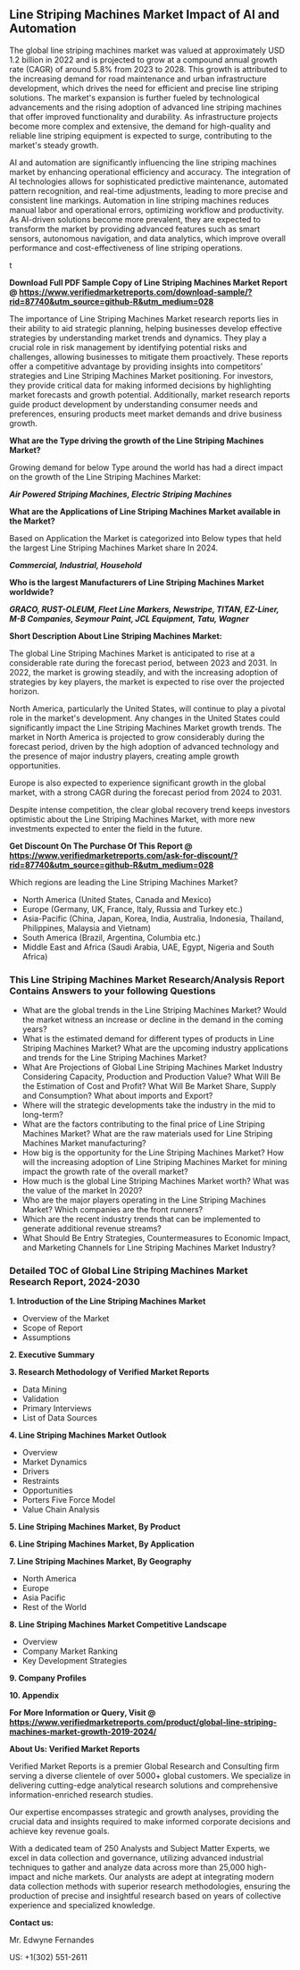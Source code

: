 <h2>Line Striping Machines Market Impact of AI and Automation</h2><p>The global line striping machines market was valued at approximately USD 1.2 billion in 2022 and is projected to grow at a compound annual growth rate (CAGR) of around 5.8% from 2023 to 2028. This growth is attributed to the increasing demand for road maintenance and urban infrastructure development, which drives the need for efficient and precise line striping solutions. The market's expansion is further fueled by technological advancements and the rising adoption of advanced line striping machines that offer improved functionality and durability. As infrastructure projects become more complex and extensive, the demand for high-quality and reliable line striping equipment is expected to surge, contributing to the market's steady growth.</p><p>AI and automation are significantly influencing the line striping machines market by enhancing operational efficiency and accuracy. The integration of AI technologies allows for sophisticated predictive maintenance, automated pattern recognition, and real-time adjustments, leading to more precise and consistent line markings. Automation in line striping machines reduces manual labor and operational errors, optimizing workflow and productivity. As AI-driven solutions become more prevalent, they are expected to transform the market by providing advanced features such as smart sensors, autonomous navigation, and data analytics, which improve overall performance and cost-effectiveness of line striping operations.</p>t</p><p id="" class=""><strong>Download Full PDF Sample Copy of Line Striping Machines Market Report @ <a href="https://www.verifiedmarketreports.com/download-sample/?rid=87740&utm_source=github-R&utm_medium=028" target="_blank">https://www.verifiedmarketreports.com/download-sample/?rid=87740&utm_source=github-R&utm_medium=028</a></strong></p><p>The importance of&nbsp;Line Striping Machines Market research reports lies in their ability to aid strategic planning, helping businesses develop effective strategies by understanding market trends and dynamics. They play a crucial role in risk management by identifying potential risks and challenges, allowing businesses to mitigate them proactively. These reports offer a competitive advantage by providing insights into competitors' strategies and Line Striping Machines Market positioning. For investors, they provide critical data for making informed decisions by highlighting market forecasts and growth potential. Additionally, market research reports guide product development by understanding consumer needs and preferences, ensuring products meet market demands and drive business growth.</p><p><strong>What are the&nbsp;Type driving the growth of the Line Striping Machines Market?</strong></p><p id="" class="">Growing demand for below Type around the world has had a direct impact on the growth of the Line Striping Machines Market:</p><em><strong>Air Powered Striping Machines, Electric Striping Machines</strong></em></p><strong>What are the&nbsp;Applications&nbsp;of Line Striping Machines Market available in the Market?</strong></p><p id="" class="">Based on Application the Market is categorized into Below types that held the largest Line Striping Machines Market share In 2024.</p><em><strong>Commercial, Industrial, Household</strong></em></p><strong>Who is the largest Manufacturers of Line Striping Machines Market worldwide?</strong></p><p><em><strong>GRACO, RUST-OLEUM, Fleet Line Markers, Newstripe, TITAN, EZ-Liner, M-B Companies, Seymour Paint, JCL Equipment, Tatu, Wagner</strong></em></p><p id="" class=""><strong>Short Description About Line Striping Machines Market:</strong></p><p>The global Line Striping Machines Market is anticipated to rise at a considerable rate during the forecast period, between 2023 and 2031. In 2022, the market is growing steadily, and with the increasing adoption of strategies by key players, the market is expected to rise over the projected horizon.</p><p>North America, particularly the United States, will continue to play a pivotal role in the market's development. Any changes in the United States could significantly impact the Line Striping Machines Market growth trends. The market in North America is projected to grow considerably during the forecast period, driven by the high adoption of advanced technology and the presence of major industry players, creating ample growth opportunities.</p><p>Europe is also expected to experience significant growth in the global market, with a strong CAGR during the forecast period from 2024 to 2031.</p><p>Despite intense competition, the clear global recovery trend keeps investors optimistic about the Line Striping Machines Market, with more new investments expected to enter the field in the future.</p><p id="" class=""><strong>Get Discount On The Purchase Of This Report @ <a href="https://www.verifiedmarketreports.com/ask-for-discount/?rid=87740&utm_source=github-R&utm_medium=028" target="_blank">https://www.verifiedmarketreports.com/ask-for-discount/?rid=87740&utm_source=github-R&utm_medium=028</a></strong></p>Which regions are leading the Line Striping Machines Market?</p><ul><li>North America (United States, Canada and Mexico)</li><li>Europe (Germany, UK, France, Italy, Russia and Turkey etc.)</li><li>Asia-Pacific (China, Japan, Korea, India, Australia, Indonesia, Thailand, Philippines, Malaysia and Vietnam)</li><li>South America (Brazil, Argentina, Columbia etc.)</li><li>Middle East and Africa (Saudi Arabia, UAE, Egypt, Nigeria and South Africa)</li></ul><h3 id="" class="">This Line Striping Machines Market Research/Analysis Report Contains Answers to your following Questions</h3><ul><li>What are the global trends in the Line Striping Machines Market? Would the market witness an increase or decline in the demand in the coming years?</li><li>What is the estimated demand for different types of products in Line Striping Machines Market? What are the upcoming industry applications and trends for the Line Striping Machines Market?</li><li>What Are Projections of Global Line Striping Machines Market Industry Considering Capacity, Production and Production Value? What Will Be the Estimation of Cost and Profit? What Will Be Market Share, Supply and Consumption? What about imports and Export?</li><li>Where will the strategic developments take the industry in the mid to long-term?</li><li>What are the factors contributing to the final price of Line Striping Machines Market? What are the raw materials used for Line Striping Machines Market manufacturing?</li><li>How big is the opportunity for the Line Striping Machines Market? How will the increasing adoption of Line Striping Machines Market for mining impact the growth rate of the overall market?</li><li>How much is the global Line Striping Machines Market worth? What was the value of the market In 2020?</li><li>Who are the major players operating in the Line Striping Machines Market? Which companies are the front runners?</li><li>Which are the recent industry trends that can be implemented to generate additional revenue streams?</li><li>What Should Be Entry Strategies, Countermeasures to Economic Impact, and Marketing Channels for Line Striping Machines Market Industry?</li></ul><h3 id="" class="">Detailed TOC of Global Line Striping Machines Market Research Report, 2024-2030</h3><p id="" class=""><strong>1. Introduction of the Line Striping Machines Market</strong></p><ul><li>Overview of the Market</li><li>Scope of Report</li><li>Assumptions</li></ul><p id="" class=""><strong>2. Executive Summary</strong></p><p id="" class=""><strong>3. Research Methodology of Verified Market Reports</strong></p><ul><li>Data Mining</li><li>Validation</li><li>Primary Interviews</li><li>List of Data Sources</li></ul><p id="" class=""><strong>4. Line Striping Machines Market Outlook</strong></p><ul><li>Overview</li><li>Market Dynamics</li><li>Drivers</li><li>Restraints</li><li>Opportunities</li><li>Porters Five Force Model</li><li>Value Chain Analysis</li></ul><p id="" class=""><strong>5. Line Striping Machines Market, By Product</strong></p><p id="" class=""><strong>6. Line Striping Machines Market, By Application</strong></p><p id="" class=""><strong>7. Line Striping Machines Market, By Geography</strong></p><ul><li>North America</li><li>Europe</li><li>Asia Pacific</li><li>Rest of the World</li></ul><p id="" class=""><strong>8. Line Striping Machines Market Competitive Landscape</strong></p><ul><li>Overview</li><li>Company Market Ranking</li><li>Key Development Strategies</li></ul><p id="" class=""><strong>9. Company Profiles</strong></p><p id="" class=""><strong>10. Appendix</strong></p><p id="" class=""><strong>For More Information or Query, Visit @ <a href="https://www.verifiedmarketreports.com/product/global-line-striping-machines-market-growth-2019-2024/" target="_blank">https://www.verifiedmarketreports.com/product/global-line-striping-machines-market-growth-2019-2024/</a></strong></p><p id="" class=""><strong>About Us: Verified Market Reports</strong></p><p id="" class="">Verified Market Reports is a premier Global Research and Consulting firm serving a diverse clientele of over 5000+ global customers. We specialize in delivering cutting-edge analytical research solutions and comprehensive information-enriched research studies.</p><p id="" class="">Our expertise encompasses strategic and growth analyses, providing the crucial data and insights required to make informed corporate decisions and achieve key revenue goals.</p><p id="" class="">With a dedicated team of 250 Analysts and Subject Matter Experts, we excel in data collection and governance, utilizing advanced industrial techniques to gather and analyze data across more than 25,000 high-impact and niche markets. Our analysts are adept at integrating modern data collection methods with superior research methodologies, ensuring the production of precise and insightful research based on years of collective experience and specialized knowledge.</p><p id="" class=""><strong>Contact us:</strong></p><p id="" class="">Mr. Edwyne Fernandes</p><p id="" class="">US: +1(302) 551-2611</p>